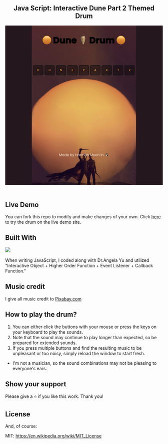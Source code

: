 <h2 align="center">
  Java Script: Interactive Dune Part 2 Themed Drum <br/>
</h2>

<div align="center">
  <img alt="Demo" src="dune2.png">
</div>

<br/>

## Live Demo
You can fork this repo to modify and make changes of your own. 
Click  <a href="https://hannah-moon.github.io/15_JS_Dune2_Drum/">here</a> to try the drum on the live demo site. 

## Built With
<p align="left"><img src="https://skillicons.dev/icons?i=vscode,github,html,css,js,nodejs"> </a> </p>
When writing JavaScript, I coded along with Dr.Angela Yu and utilized "Interactive Object + Higher Order Function + Event Listener + Callback Function."

## Music credit 
I give all music credit to <a href="https://pixabay.com/music/">Pixabay.com</a>

## How to play the drum? 
1. You can either click the buttons with your mouse or press the keys on your keyboard to play the sounds.
2. Note that the sound may continue to play longer than expected, so be prepared for extended sounds.
3. If you press multiple buttons and find the resulting music to be unpleasant or too noisy, simply reload the window to start fresh.

* I'm not a musician, so the sound combinations may not be pleasing to everyone's ears.


## Show your support

Please give a ⭐ if you like this work. Thank you!


## License

And, of course:

MIT: <https://en.wikipedia.org/wiki/MIT_License>
